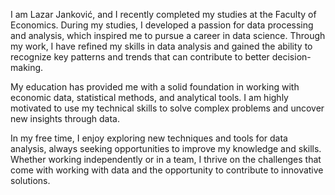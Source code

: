 I am Lazar Janković, and I recently completed my studies at the Faculty of Economics. During my studies, I developed a passion for data processing and analysis, which inspired me to pursue a career in data science. Through my work, I have refined my skills in data analysis and gained the ability to recognize key patterns and trends that can contribute to better decision-making.

My education has provided me with a solid foundation in working with economic data, statistical methods, and analytical tools. I am highly motivated to use my technical skills to solve complex problems and uncover new insights through data.

In my free time, I enjoy exploring new techniques and tools for data analysis, always seeking opportunities to improve my knowledge and skills. Whether working independently or in a team, I thrive on the challenges that come with working with data and the opportunity to contribute to innovative solutions.
<!---
Lazar13254/Lazar13254 is a ✨ special ✨ repository because its `README.md` (this file) appears on your GitHub profile.
You can click the Preview link to take a look at your changes.
--->
